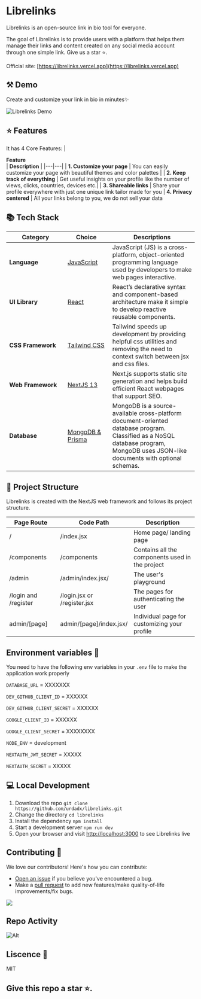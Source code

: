 # Librelinks

Librelinks is an open-source link in bio tool for everyone.

The goal of Librelinks is to provide users with a platform that helps them manage their links and content created on any social media account through one simple link. Give us a star ⭐.


Official site: [https://librelinks.vercel.app](https://librelinks.vercel.app)



## ⚒️ Demo

Create and customize your link in bio in minutes✨

<div style="width: 600px;">

![Librelinks Demo](.github/demo.gif)

</div>

## ⭐ Features

It has 4 Core Features:
| <div style="width:285px">**Feature**</div> | **Description** |
|---|---|
| **1. Customize your page** | You can easily customize your page with beautiful themes and color palettes |
| **2. Keep track of everything** | Get useful insights on your profile like the number of views, clicks, countries, devices etc.|
| **3. Shareable links** | Share your profile everywhere with just one unique link tailor made for you |
**4. Privacy centered** | All your links belong to you, we do not sell your data

## 📚 Tech Stack

| <div style="width:140px">**Category**</div> | <div style="width:100px">**Choice**</div>                   | **Descriptions**                                                                                                                     |
| ------------------------------------------- | ----------------------------------------------------------- | ------------------------------------------------------------------------------------------------------------------------------------ |
| **Language**                                | [JavaScript](https://github.com/microsoft/TypeScript)       | JavaScript (JS) is a cross-platform, object-oriented programming language used by developers to make web pages interactive.                                     |
| **UI Library**                              | [React](https://github.com/facebook/react)                  | React’s declarative syntax and component-based architecture make it simple to develop reactive reusable components.                  |
| **CSS Framework**                           | [Tailwind CSS](https://github.com/tailwindlabs/tailwindcss) | Tailwind speeds up development by providing helpful css utilities and removing the need to context switch between jsx and css files. |
| **Web Framework**                           | [NextJS 13](https://github.com/vercel/next.js)              | Next.js supports static site generation and helps build efficient React webpages that support SEO.                                   |
| **Database**                           | [MongoDB & Prisma](https://www.mongodb.com/docs/manual/reference/program/mongod/)              | MongoDB is a source-available cross-platform document-oriented database program. Classified as a NoSQL database program, MongoDB uses JSON-like documents with optional schemas.|

## 📁 Project Structure

Librelinks is created with the NextJS web framework and follows its project structure.

| <div style="width:115px">**Page Route**</div> | **Code Path**  | **Description**                                   |
| --------------------------------------------- | -------------- | ------------------------------------------------- |
| /                                             | /index.jsx     | Home page/ landing page |
| /components                                   | /components    | Contains all the components used in the project   |
| /admin                                     | /admin/index.jsx/ | The user's playground  |
| /login and /register                                  | /login.jsx or /register.jsx | The pages for authenticating the user |
| admin/[page]                                      | admin/[page]/index.jsx/  | Individual page for customizing your profile                 |


## Environment variables 🔑
You need to have the following env variables in your ```.env``` file to make the application work properly

```DATABASE_URL``` = XXXXXXX

```DEV_GITHUB_CLIENT_ID``` = XXXXXX

```DEV_GITHUB_CLIENT_SECRET``` = XXXXXX

```GOOGLE_CLIENT_ID``` = XXXXXX

```GOOGLE_CLIENT_SECRET``` = XXXXXXXX

```NODE_ENV``` = development

```NEXTAUTH_JWT_SECRET``` = XXXXX

```NEXTAUTH_SECRET``` = XXXXX


## 💻 Local Development

1. Download the repo `git clone https://github.com/urdadx/librelinks.git`
2. Change the directory `cd librelinks`
3. Install the dependency `npm install`
4. Start a development server `npm run dev`
5. Open your browser and visit [http://localhost:3000](http://localhost:3000) to see Librelinks live

## Contributing 🤝

We love our contributors! Here's how you can contribute:

- [Open an issue](https://github.com/urdadx/librelinks/issues) if you believe you've encountered a bug.
- Make a [pull request](https://github.com/urdadx/librelinks/pull) to add new features/make quality-of-life improvements/fix bugs.

<a href="https://github.com/urdadx/librelinks/graphs/contributors">
  <img src="https://contrib.rocks/image?repo=urdadx/librelinks" />
</a>

## Repo Activity
![Alt](https://repobeats.axiom.co/api/embed/90acd1b69cd45e69fdfe25c16187ea937c3e27c0.svg "Repobeats analytics image")

## Liscence 📝
MIT 

## Give this repo a star ⭐.
